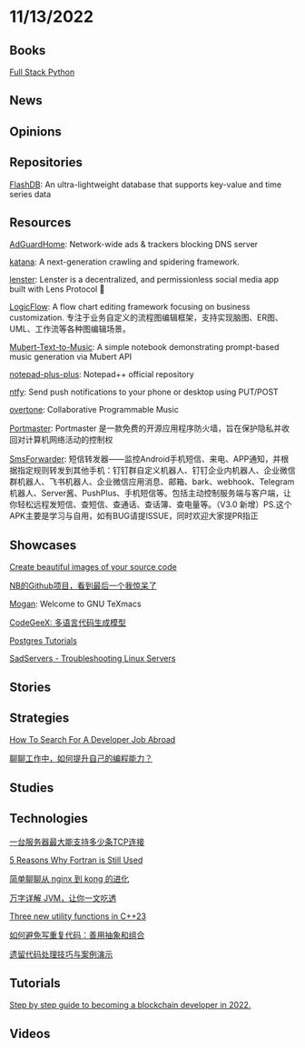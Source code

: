 # 11/13/2022

## Books
[Full Stack Python](https://www.fullstackpython.com/)

## News

## Opinions

## Repositories
[FlashDB](https://github.com/armink/FlashDB): An ultra-lightweight database that supports key-value and time series data

## Resources
[AdGuardHome](https://github.com/AdguardTeam/AdGuardHome): Network-wide ads & trackers blocking DNS server

[katana](https://github.com/projectdiscovery/katana): A next-generation crawling and spidering framework.

[lenster](https://github.com/lensterxyz/lenster): Lenster is a decentralized, and permissionless social media app built with Lens Protocol 🌿

[LogicFlow](https://github.com/didi/LogicFlow): A flow chart editing framework focusing on business customization. 专注于业务自定义的流程图编辑框架，支持实现脑图、ER图、UML、工作流等各种图编辑场景。

[Mubert-Text-to-Music](https://github.com/MubertAI/Mubert-Text-to-Music): A simple notebook demonstrating prompt-based music generation via Mubert API

[notepad-plus-plus](https://github.com/notepad-plus-plus/notepad-plus-plus): Notepad++ official repository

[ntfy](https://github.com/binwiederhier/ntfy): Send push notifications to your phone or desktop using PUT/POST

[overtone](https://github.com/overtone/overtone): Collaborative Programmable Music

[Portmaster](https://gitee.com/mirrors/Portmaster): Portmaster 是一款免费的开源应用程序防火墙，旨在保护隐私并收回对计算机网络活动的控制权

[SmsForwarder](https://github.com/pppscn/SmsForwarder): 短信转发器——监控Android手机短信、来电、APP通知，并根据指定规则转发到其他手机：钉钉群自定义机器人、钉钉企业内机器人、企业微信群机器人、飞书机器人、企业微信应用消息、邮箱、bark、webhook、Telegram机器人、Server酱、PushPlus、手机短信等。包括主动控制服务端与客户端，让你轻松远程发短信、查短信、查通话、查话簿、查电量等。（V3.0 新增）PS.这个APK主要是学习与自用，如有BUG请提ISSUE，同时欢迎大家提PR指正

## Showcases
[Create beautiful images of your source code](https://chalk.ist/)

[NB的Github项目，看到最后一个我惊呆了](https://juejin.cn/post/7162105483338678280)

[Mogan](https://yufeng-shen.github.io/Mogan.html): Welcome to GNU TeXmacs

[CodeGeeX: 多语言代码生成模型](https://keg.cs.tsinghua.edu.cn/codegeex/index_zh.html)

[Postgres Tutorials](https://www.crunchydata.com/developers/tutorials)

[SadServers - Troubleshooting Linux Servers](https://sadservers.com/)

## Stories

## Strategies
[How To Search For A Developer Job Abroad](https://www.smashingmagazine.com/2022/11/search-developer-job-abroad/)

[聊聊工作中，如何提升自己的编程能力？](https://juejin.cn/post/7164261190539935780)

## Studies

## Technologies
[一台服务器最大能支持多少条TCP连接](https://juejin.cn/post/7162824884597293086)

[5 Reasons Why Fortran is Still Used](https://www.matecdev.com/posts/why-fortran-still-used.html)

[简单聊聊从 nginx 到 kong 的进化](https://mp.weixin.qq.com/s/BGzlJh8MIYnqZgDu8kE0Bg)

[万字详解 JVM，让你一文吃透](https://my.oschina.net/u/4526289/blog/5588880)

[Three new utility functions in C++23](https://mariusbancila.ro/blog/2022/11/08/three-new-utility-functions-in-cpp23/)

[如何避免写重复代码：善用抽象和组合](https://juejin.cn/post/7163845779428212744)

[遗留代码处理技巧与案例演示](https://my.oschina.net/u/4090830/blog/5590099)

## Tutorials
[Step by step guide to becoming a blockchain developer in 2022.](https://roadmap.sh/blockchain)

## Videos
